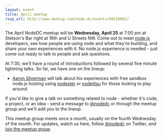 ```yaml
---
layout: event
title: April meetup
rsvp_url: http://www.meetup.com/node-dc/events/60156862/
---
```


The April NodeDC meetup will be **Wednesday, April 25** at 7:00 pm at Stetson's Bar right at 16th and U Streets NW. Come out to meet [node.js](http://nodejs.org/) developers, see how people are using node and what they're building, and share your own experiences with it. No node.js experience is needed - just come out ready to talk to people and ask questions. 

At 7:30, we'll have a round of introductions followed by several five minute lightning talks. So far, we have one on the lineup:

- [Aaron Silverman](http://twitter.com/Zugwalt) will talk about his experiences with free sandbox node.js hosting using [nodester](http://nodester.com/) or [nodejitsu](http://nodejitsu.com/) for those looking to play around.

If you'd like to give a talk on something related to node - whether it's code, a project, or an idea - send a message to [@nodedc](http://twitter.com/nodedc) or through the meetup group and we'll add you to the lineup.

This meetup group meets once a month, usually on the fourth Wednesday of the month. For updates, watch us here, follow [@nodedc](http://twitter.com/nodedc) on Twitter, and [join the meetup group](http://www.meetup.com/node-dc/).




